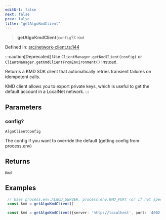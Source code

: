 ```yaml
---
editUrl: false
next: false
prev: false
title: "getAlgoKmdClient"
---
```


> **getAlgoKmdClient**(`config`?): `Kmd`

Defined in: [src/network-client.ts:144](https://github.com/algorandfoundation/algokit-utils-ts/blob/45957336d0cbf88c980c0a3343335a5e5e142c93/src/network-client.ts#L144)

:::caution[Deprecated]
Use `ClientManager.getKmdClient(config)` or `ClientManager.getKmdClientFromEnvironment()` instead.

Returns a KMD SDK client that automatically retries transient failures on idempotent calls.

KMD client allows you to export private keys, which is useful to get the default account in a LocalNet network.
:::

## Parameters

### config?

`AlgoClientConfig`

The config if you want to override the default (getting config from process.env)

## Returns

`Kmd`

## Examples

```typescript
 // Uses process.env.ALGOD_SERVER, process.env.KMD_PORT (or if not specified: port 4002) and process.env.ALGOD_TOKEN
 const kmd = getAlgoKmdClient()
 ```

```typescript
 const kmd = getAlgoKmdClient({server: 'http://localhost', port: '4002', token: 'aaaaaaaaaaaaaaaaaaaaaaaaaaaaaaaaaaaaaaaaaaaaaaaaaaaaaaaaaaaaaaaa'})
```
